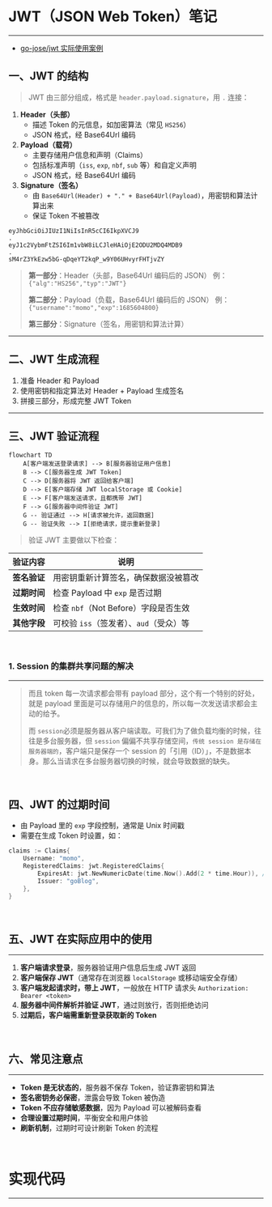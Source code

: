 # JWT（JSON Web Token）笔记

------

- [go-jose/jwt 实际使用案例](https://bbs.itying.com/topic/686fc6004715aa0088486764)

## 一、JWT 的结构

>  JWT 由三部分组成，格式是 `header.payload.signature`，用 `.` 连接：

1. **Header（头部）**
   - 描述 Token 的元信息，如加密算法（常见 `HS256`）
   - JSON 格式，经 Base64Url 编码
2. **Payload（载荷）**
   - 主要存储用户信息和声明（Claims）
   - 包括标准声明（`iss`, `exp`, `nbf`, `sub` 等）和自定义声明
   - JSON 格式，经 Base64Url 编码
3. **Signature（签名）**
   - 由 `Base64Url(Header) + "." + Base64Url(Payload)`，用密钥和算法计算出来
   - 保证 Token 不被篡改

```shell
eyJhbGciOiJIUzI1NiIsInR5cCI6IkpXVCJ9
.
eyJ1c2VybmFtZSI6Im1vbW8iLCJleHAiOjE2ODU2MDQ4MDB9
.
sM4rZ3YkEzw5bG-qDqeYT2kqP_w9Y06UHvyrFHTjvZY
```

> **第一部分**：Header（头部，Base64Url 编码后的 JSON）
>  例：`{"alg":"HS256","typ":"JWT"}`
>
> **第二部分**：Payload（负载，Base64Url 编码后的 JSON）
>  例：`{"username":"momo","exp":1685604800}`
>
> **第三部分**：Signature（签名，用密钥和算法计算）

------

## 二、JWT 生成流程

1. 准备 Header 和 Payload
2. 使用密钥和指定算法对 Header + Payload 生成签名
3. 拼接三部分，形成完整 JWT Token

------

## 三、JWT 验证流程

```mermaid
flowchart TD
    A[客户端发送登录请求] --> B[服务器验证用户信息]
    B --> C[服务器生成 JWT Token]
    C --> D[服务器将 JWT 返回给客户端]
    D --> E[客户端存储 JWT localStorage 或 Cookie]
    E --> F[客户端发送请求，且都携带 JWT]
    F --> G[服务器中间件验证 JWT]
    G -- 验证通过 --> H[请求被允许，返回数据]
    G -- 验证失败 --> I[拒绝请求，提示重新登录]

```

> 验证 JWT 主要做以下检查：

| 验证内容     | 说明                                    |
| ------------ | --------------------------------------- |
| **签名验证** | 用密钥重新计算签名，确保数据没被篡改    |
| **过期时间** | 检查 Payload 中 `exp` 是否过期          |
| **生效时间** | 检查 `nbf`（Not Before）字段是否生效    |
| **其他字段** | 可校验 `iss`（签发者）、`aud`（受众）等 |

<br>

### 1. Session 的集群共享问题的解决

---

> 而且 token 每一次请求都会带有 payload 部分，这个有一个特别的好处，就是 payload 里面是可以存储用户的信息的，所以每一次发送请求都会主动的给予。
>
> 而 `session`必须是服务器从客户端读取。可我们为了做负载均衡的时候，往往是多台服务器，但 `session` 偏偏不共享存储空间，`传统 session 是存储在服务器端的`，客户端只是保存一个 session 的「引用（ID）」，不是数据本身。那么当请求在多台服务器切换的时候，就会导致数据的缺失。

<br>

## 四、JWT 的过期时间

- 由 Payload 里的 `exp` 字段控制，通常是 Unix 时间戳
- 需要在生成 Token 时设置，如：

```go
claims := Claims{
    Username: "momo",
    RegisteredClaims: jwt.RegisteredClaims{
        ExpiresAt: jwt.NewNumericDate(time.Now().Add(2 * time.Hour)), // 2小时后过期
        Issuer: "goBlog",
    },
}
```

<br>

## 五、JWT 在实际应用中的使用

---

1. **客户端请求登录**，服务器验证用户信息后生成 JWT 返回
2. **客户端保存 JWT**（通常存在浏览器 `localStorage` 或移动端安全存储）
3. **客户端发起请求时，带上 JWT**，一般放在 HTTP 请求头 `Authorization: Bearer <token>`
4. **服务器中间件解析并验证 JWT**，通过则放行，否则拒绝访问
5. **过期后，客户端需重新登录获取新的 Token**

<br>

## 六、常见注意点

---

- **Token 是无状态的**，服务器不保存 Token，验证靠密钥和算法
- **签名密钥务必保密**，泄露会导致 Token 被伪造
- **Token 不应存储敏感数据**，因为 Payload 可以被解码查看
- **合理设置过期时间**，平衡安全和用户体验
- **刷新机制**，过期时可设计刷新 Token 的流程

<br>

# 实现代码

---

```go
```

